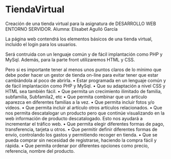 # TiendaVirtual
Creación de una tienda virtual para la asignatura de DESARROLLO WEB ENTORNO SERVIDOR. Alumna: Elisabet Agulló García

La página web contendrá los elementos básicos de una tienda virtual, incluido el login para los usuarios.

Será contruida con un lenguaje común y de fácil implantación como PHP y MySql. Además, para la parte front utilizaremos HTML y CSS. 

Pero si es importante tener al menos unos puntos claros de lo mínimo que debe poder hacer un gestor de tienda on-line para evitar tener que estar cambiándola al poco de abrirla.
• Estar programada en un lenguaje común y de fácil implantación como PHP y MySql.
• Que su adaptación a nivel CSS y HTML sea también fácil.
• Que permita un crecimiento ilimitado de familia, subfamilia, Subfamila2, etc
• Que permita combinar que un artículo aparezca en diferentes familias a la vez.
• Que permita incluir fotos y/o vídeos.
• Que permita incluir al artículo otros artículos relacionados.
• Que nos permita descatalogar un producto pero que continúe visualizando en la web información de producto descatalogado. Esto nos ayudará a incrementar el tráfico web.
• Que permita elegir diferentes formas de pago, transferencia, tarjeta u otros.
• Que permitir definir diferentes formas de envío, controlando los gastos y permitiendo recoger en tienda.
• Que se pueda comprar sin necesidad de registrarse, haciendo la compra fácil y rápida.
• Que permita ordenar por diferentes opciones como precio, referencia, nombre del producto.
